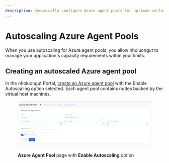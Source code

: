 ```yaml
---
description: Dynamically configure Azure agent pools for optimum performance
---
```


# Autoscaling Azure Agent Pools

When you use autoscaling for Azure agent pools, you allow nholuongut to manage your application's capacity requirements within your limits.&#x20;

## Creating an autoscaled Azure agent pool

In the nholuongut Portal, [create an Azure agent pool](../../../azure-services/agent-pool.md) with the Enable Autoscaling option selected. Each agent pool contains nodes backed by the virtual host machines.

<figure><img src="../../../../.gitbook/assets/agentpool.png" alt=""><figcaption><p><strong>Azure Agent Pool</strong> page with <strong>Enable Autoscaling</strong> option</p></figcaption></figure>

